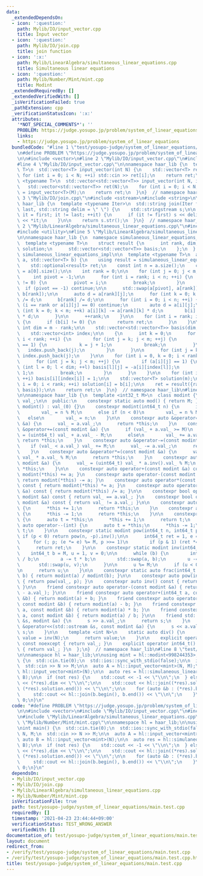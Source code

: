 ```yaml
---
data:
  _extendedDependsOn:
  - icon: ':question:'
    path: Mylib/IO/input_vector.cpp
    title: Input vector
  - icon: ':question:'
    path: Mylib/IO/join.cpp
    title: join function
  - icon: ':x:'
    path: Mylib/LinearAlgebra/simultaneous_linear_equations.cpp
    title: Simultaneous linear equations
  - icon: ':question:'
    path: Mylib/Number/Mint/mint.cpp
    title: Modint
  _extendedRequiredBy: []
  _extendedVerifiedWith: []
  _isVerificationFailed: true
  _pathExtension: cpp
  _verificationStatusIcon: ':x:'
  attributes:
    '*NOT_SPECIAL_COMMENTS*': ''
    PROBLEM: https://judge.yosupo.jp/problem/system_of_linear_equations
    links:
    - https://judge.yosupo.jp/problem/system_of_linear_equations
  bundledCode: "#line 1 \"test/yosupo-judge/system_of_linear_equations/main.test.cpp\"\
    \n#define PROBLEM \"https://judge.yosupo.jp/problem/system_of_linear_equations\"\
    \n\n#include <vector>\n#line 2 \"Mylib/IO/input_vector.cpp\"\n#include <iostream>\n\
    #line 4 \"Mylib/IO/input_vector.cpp\"\n\nnamespace haar_lib {\n  template <typename\
    \ T>\n  std::vector<T> input_vector(int N) {\n    std::vector<T> ret(N);\n   \
    \ for (int i = 0; i < N; ++i) std::cin >> ret[i];\n    return ret;\n  }\n\n  template\
    \ <typename T>\n  std::vector<std::vector<T>> input_vector(int N, int M) {\n \
    \   std::vector<std::vector<T>> ret(N);\n    for (int i = 0; i < N; ++i) ret[i]\
    \ = input_vector<T>(M);\n    return ret;\n  }\n}  // namespace haar_lib\n#line\
    \ 3 \"Mylib/IO/join.cpp\"\n#include <sstream>\n#include <string>\n\nnamespace\
    \ haar_lib {\n  template <typename Iter>\n  std::string join(Iter first, Iter\
    \ last, std::string delim = \" \") {\n    std::stringstream s;\n\n    for (auto\
    \ it = first; it != last; ++it) {\n      if (it != first) s << delim;\n      s\
    \ << *it;\n    }\n\n    return s.str();\n  }\n}  // namespace haar_lib\n#line\
    \ 2 \"Mylib/LinearAlgebra/simultaneous_linear_equations.cpp\"\n#include <optional>\n\
    #include <utility>\n#line 5 \"Mylib/LinearAlgebra/simultaneous_linear_equations.cpp\"\
    \n\nnamespace haar_lib {\n  namespace simulaneous_linear_equations_impl {\n  \
    \  template <typename T>\n    struct result {\n      int rank, dim;\n      std::vector<T>\
    \ solution;\n      std::vector<std::vector<T>> basis;\n    };\n  }  // namespace\
    \ simulaneous_linear_equations_impl\n\n  template <typename T>\n  auto simulaneous_linear_equations(std::vector<std::vector<T>>\
    \ a, std::vector<T> b) {\n    using result = simulaneous_linear_equations_impl::result<T>;\n\
    \    std::optional<result> ret;\n    const int n = a.size();\n    const int m\
    \ = a[0].size();\n\n    int rank = 0;\n\n    for (int j = 0; j < m; ++j) {\n \
    \     int pivot = -1;\n\n      for (int i = rank; i < n; ++i) {\n        if (a[i][j]\
    \ != 0) {\n          pivot = i;\n          break;\n        }\n      }\n\n    \
    \  if (pivot == -1) continue;\n\n      std::swap(a[pivot], a[rank]);\n      std::swap(b[pivot],\
    \ b[rank]);\n\n      auto d = a[rank][j];\n      for (int k = 0; k < m; ++k) a[rank][k]\
    \ /= d;\n      b[rank] /= d;\n\n      for (int i = 0; i < n; ++i) {\n        if\
    \ (i == rank or a[i][j] == 0) continue;\n        auto d = a[i][j];\n        for\
    \ (int k = 0; k < m; ++k) a[i][k] -= a[rank][k] * d;\n        b[i] -= b[rank]\
    \ * d;\n      }\n\n      ++rank;\n    }\n\n    for (int i = rank; i < n; ++i)\
    \ {\n      if (b[i] != 0) {\n        return ret;\n      }\n    }\n\n    const\
    \ int dim = m - rank;\n\n    std::vector<std::vector<T>> basis(dim, std::vector<T>(m));\n\
    \    std::vector<int> index;\n\n    {\n      int k = 0;\n      for (int i = 0;\
    \ i < rank; ++i) {\n        for (int j = k; j < m; ++j) {\n          if (a[i][j]\
    \ == 1) {\n            k = j + 1;\n            break;\n          }\n\n       \
    \   index.push_back(j);\n        }\n      }\n\n      for (int j = k; j < m; ++j)\
    \ index.push_back(j);\n    }\n\n    for (int i = 0, k = 0; i < rank; ++i) {\n\
    \      for (int j = k; j < m; ++j) {\n        if (a[i][j] == 1) {\n          for\
    \ (int l = 0; l < dim; ++l) basis[l][j] = -a[i][index[l]];\n          k = j +\
    \ 1;\n          break;\n        }\n      }\n    }\n\n    for (int i = 0; i < dim;\
    \ ++i) basis[i][index[i]] = 1;\n\n    std::vector<T> solution(m);\n    for (int\
    \ i = 0; i < rank; ++i) solution[i] = b[i];\n\n    ret = result({rank, dim, solution,\
    \ basis});\n\n    return ret;\n  }\n}  // namespace haar_lib\n#line 4 \"Mylib/Number/Mint/mint.cpp\"\
    \n\nnamespace haar_lib {\n  template <int32_t M>\n  class modint {\n    uint32_t\
    \ val_;\n\n  public:\n    constexpr static auto mod() { return M; }\n\n    constexpr\
    \ modint() : val_(0) {}\n    constexpr modint(int64_t n) {\n      if (n >= M)\n\
    \        val_ = n % M;\n      else if (n < 0)\n        val_ = n % M + M;\n   \
    \   else\n        val_ = n;\n    }\n\n    constexpr auto &operator=(const modint\
    \ &a) {\n      val_ = a.val_;\n      return *this;\n    }\n    constexpr auto\
    \ &operator+=(const modint &a) {\n      if (val_ + a.val_ >= M)\n        val_\
    \ = (uint64_t) val_ + a.val_ - M;\n      else\n        val_ += a.val_;\n     \
    \ return *this;\n    }\n    constexpr auto &operator-=(const modint &a) {\n  \
    \    if (val_ < a.val_) val_ += M;\n      val_ -= a.val_;\n      return *this;\n\
    \    }\n    constexpr auto &operator*=(const modint &a) {\n      val_ = (uint64_t)\
    \ val_ * a.val_ % M;\n      return *this;\n    }\n    constexpr auto &operator/=(const\
    \ modint &a) {\n      val_ = (uint64_t) val_ * a.inv().val_ % M;\n      return\
    \ *this;\n    }\n\n    constexpr auto operator+(const modint &a) const { return\
    \ modint(*this) += a; }\n    constexpr auto operator-(const modint &a) const {\
    \ return modint(*this) -= a; }\n    constexpr auto operator*(const modint &a)\
    \ const { return modint(*this) *= a; }\n    constexpr auto operator/(const modint\
    \ &a) const { return modint(*this) /= a; }\n\n    constexpr bool operator==(const\
    \ modint &a) const { return val_ == a.val_; }\n    constexpr bool operator!=(const\
    \ modint &a) const { return val_ != a.val_; }\n\n    constexpr auto &operator++()\
    \ {\n      *this += 1;\n      return *this;\n    }\n    constexpr auto &operator--()\
    \ {\n      *this -= 1;\n      return *this;\n    }\n\n    constexpr auto operator++(int)\
    \ {\n      auto t = *this;\n      *this += 1;\n      return t;\n    }\n    constexpr\
    \ auto operator--(int) {\n      auto t = *this;\n      *this -= 1;\n      return\
    \ t;\n    }\n\n    constexpr static modint pow(int64_t n, int64_t p) {\n     \
    \ if (p < 0) return pow(n, -p).inv();\n\n      int64_t ret = 1, e = n % M;\n \
    \     for (; p; (e *= e) %= M, p >>= 1)\n        if (p & 1) (ret *= e) %= M;\n\
    \      return ret;\n    }\n\n    constexpr static modint inv(int64_t a) {\n  \
    \    int64_t b = M, u = 1, v = 0;\n\n      while (b) {\n        int64_t t = a\
    \ / b;\n        a -= t * b;\n        std::swap(a, b);\n        u -= t * v;\n \
    \       std::swap(u, v);\n      }\n\n      u %= M;\n      if (u < 0) u += M;\n\
    \n      return u;\n    }\n\n    constexpr static auto frac(int64_t a, int64_t\
    \ b) { return modint(a) / modint(b); }\n\n    constexpr auto pow(int64_t p) const\
    \ { return pow(val_, p); }\n    constexpr auto inv() const { return inv(val_);\
    \ }\n\n    friend constexpr auto operator-(const modint &a) { return modint(M\
    \ - a.val_); }\n\n    friend constexpr auto operator+(int64_t a, const modint\
    \ &b) { return modint(a) + b; }\n    friend constexpr auto operator-(int64_t a,\
    \ const modint &b) { return modint(a) - b; }\n    friend constexpr auto operator*(int64_t\
    \ a, const modint &b) { return modint(a) * b; }\n    friend constexpr auto operator/(int64_t\
    \ a, const modint &b) { return modint(a) / b; }\n\n    friend std::istream &operator>>(std::istream\
    \ &s, modint &a) {\n      s >> a.val_;\n      return s;\n    }\n    friend std::ostream\
    \ &operator<<(std::ostream &s, const modint &a) {\n      s << a.val_;\n      return\
    \ s;\n    }\n\n    template <int N>\n    static auto div() {\n      static auto\
    \ value = inv(N);\n      return value;\n    }\n\n    explicit operator int32_t()\
    \ const noexcept { return val_; }\n    explicit operator int64_t() const noexcept\
    \ { return val_; }\n  };\n}  // namespace haar_lib\n#line 8 \"test/yosupo-judge/system_of_linear_equations/main.test.cpp\"\
    \n\nnamespace hl = haar_lib;\n\nusing mint = hl::modint<998244353>;\n\nint main()\
    \ {\n  std::cin.tie(0);\n  std::ios::sync_with_stdio(false);\n\n  int N, M;\n\
    \  std::cin >> N >> M;\n\n  auto A = hl::input_vector<mint>(N, M);\n  auto B =\
    \ hl::input_vector<mint>(N);\n\n  auto res = hl::simulaneous_linear_equations(A,\
    \ B);\n\n  if (not res) {\n    std::cout << -1 << \"\\n\";\n  } else {\n    std::cout\
    \ << (*res).dim << \"\\n\";\n\n    std::cout << hl::join((*res).solution.begin(),\
    \ (*res).solution.end()) << \"\\n\";\n\n    for (auto &b : (*res).basis) {\n \
    \     std::cout << hl::join(b.begin(), b.end()) << \"\\n\";\n    }\n  }\n\n  return\
    \ 0;\n}\n"
  code: "#define PROBLEM \"https://judge.yosupo.jp/problem/system_of_linear_equations\"\
    \n\n#include <vector>\n#include \"Mylib/IO/input_vector.cpp\"\n#include \"Mylib/IO/join.cpp\"\
    \n#include \"Mylib/LinearAlgebra/simultaneous_linear_equations.cpp\"\n#include\
    \ \"Mylib/Number/Mint/mint.cpp\"\n\nnamespace hl = haar_lib;\n\nusing mint = hl::modint<998244353>;\n\
    \nint main() {\n  std::cin.tie(0);\n  std::ios::sync_with_stdio(false);\n\n  int\
    \ N, M;\n  std::cin >> N >> M;\n\n  auto A = hl::input_vector<mint>(N, M);\n \
    \ auto B = hl::input_vector<mint>(N);\n\n  auto res = hl::simulaneous_linear_equations(A,\
    \ B);\n\n  if (not res) {\n    std::cout << -1 << \"\\n\";\n  } else {\n    std::cout\
    \ << (*res).dim << \"\\n\";\n\n    std::cout << hl::join((*res).solution.begin(),\
    \ (*res).solution.end()) << \"\\n\";\n\n    for (auto &b : (*res).basis) {\n \
    \     std::cout << hl::join(b.begin(), b.end()) << \"\\n\";\n    }\n  }\n\n  return\
    \ 0;\n}\n"
  dependsOn:
  - Mylib/IO/input_vector.cpp
  - Mylib/IO/join.cpp
  - Mylib/LinearAlgebra/simultaneous_linear_equations.cpp
  - Mylib/Number/Mint/mint.cpp
  isVerificationFile: true
  path: test/yosupo-judge/system_of_linear_equations/main.test.cpp
  requiredBy: []
  timestamp: '2021-04-23 23:44:44+09:00'
  verificationStatus: TEST_WRONG_ANSWER
  verifiedWith: []
documentation_of: test/yosupo-judge/system_of_linear_equations/main.test.cpp
layout: document
redirect_from:
- /verify/test/yosupo-judge/system_of_linear_equations/main.test.cpp
- /verify/test/yosupo-judge/system_of_linear_equations/main.test.cpp.html
title: test/yosupo-judge/system_of_linear_equations/main.test.cpp
---
```

